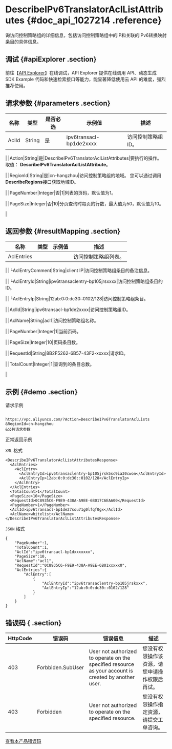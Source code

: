 # DescribeIPv6TranslatorAclListAttributes {#doc_api_1027214 .reference}

询访问控制策略组的详细信息，包括访问控制策略组中的IP和关联的IPv6转换映射条目的具体信息。

## 调试 {#apiExplorer .section}

前往【[API Explorer](https://api.aliyun.com/#product=Vpc&api=DescribeIPv6TranslatorAclListAttributes)】在线调试，API Explorer 提供在线调用 API、动态生成 SDK Example 代码和快速检索接口等能力，能显著降低使用云 API 的难度，强烈推荐使用。

## 请求参数 {#parameters .section}

|名称|类型|是否必选|示例值|描述|
|--|--|----|---|--|
|AclId|String|是|ipv6transacl-bp1de2xxxx|访问控制策略组ID。

 |
|Action|String|是|DescribeIPv6TranslatorAclListAttributes|要执行的操作。 取值： **DescribeIPv6TranslatorAclListAttribute**。

 |
|RegionId|String|是|cn-hangzhou|访问控制策略组的地域。 您可以通过调用**DescribeRegions**接口获取地域ID。

 |
|PageNumber|Integer|否|1|列表的页码，默认值为1。

 |
|PageSize|Integer|否|10|分页查询时每页的行数，最大值为50，默认值为10。

 |

## 返回参数 {#resultMapping .section}

|名称|类型|示例值|描述|
|--|--|---|--|
|AclEntries| | |访问控制策略组列表。

 |
|└AclEntryComment|String|client IP|访问控制策略组条目的备注信息。

 |
|└AclEntryId|String|ipv6transaclentry-bp105jrsxxxx|访问控制策略组条目的ID。

 |
|└AclEntryIp|String|12ab:0:0:dc30::0102/128|访问控制策略组条目。

 |
|AclId|String|ipv6transacl-bp1de2xxxx|访问控制策略组ID。

 |
|AclName|String|acl1|访问控制策略组名称。

 |
|PageNumber|Integer|1|当前页码。

 |
|PageSize|Integer|10|页码条目数。

 |
|RequestId|String|8B2F5262-6B57-43F2-xxxxx|请求ID。

 |
|TotalCount|Integer|1|查询到的条目总数。

 |

## 示例 {#demo .section}

请求示例

``` {#request_demo}

https://vpc.aliyuncs.com/?Action=DescribeIPv6TranslatorAclLists
&RegionId=cn-hangzhou
&公共请求参数

```

正常返回示例

`XML` 格式

``` {#xml_return_success_demo}
<DescribeIPv6TranslatorAclListAttributesResponse>
  <AclEntries>
    <AclEntry>
      <AclEntryId>ipv6transaclentry-bp105jrsk5sc9ia30cwon</AclEntryId>
      <AclEntryIp>12ab:0:0:dc30::0102/128</AclEntryIp>
    </AclEntry>
  </AclEntries>
  <TotalCount>1</TotalCount>
  <PageSize>10</PageSize>
  <RequestId>0C8935C6-F9E9-438A-A9EE-6B017C6EAA00</RequestId>
  <PageNumber>1</PageNumber>
  <AclId>ipv6transacl-bp1de27sou71g0lfqf0gx</AclId>
  <AclName>whitelist</AclName>
</DescribeIPv6TranslatorAclListAttributesResponse>

```

`JSON` 格式

``` {#json_return_success_demo}
{
	"PageNumber":1,
	"TotalCount":1,
	"AclId":"ipv6transacl-bp1dxxxxxxx",
	"PageSize":10,
	"AclName":"acl1",
	"RequestId":"0C8935C6-F9E9-438A-A9EE-6B01xxxxx0",
	"AclEntries":{
		"AclEntry":[
			{
				"AclEntryId":"ipv6transaclentry-bp105jrskxxx",
				"AclEntryIp":"12ab:0:0:dc30::0102/128"
			}
		]
	}
}
```

## 错误码 { .section}

|HttpCode|错误码|错误信息|描述|
|--------|---|----|--|
|403|Forbbiden.SubUser|User not authorized to operate on the specified resource as your account is created by another user.|您没有权限操作该资源，请您申请操作权限后再试。|
|403|Forbidden|User not authorized to operate on the specified resource.|您没有权限操作指定资源，请提交工单咨询。|

[查看本产品错误码](https://error-center.aliyun.com/status/product/Vpc)

